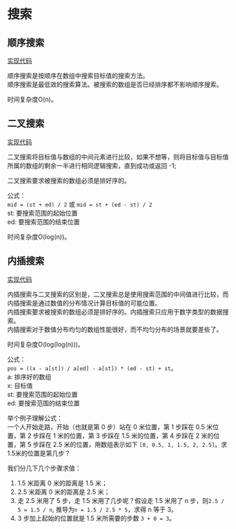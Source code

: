 # 搜索

## 顺序搜索

[实现代码](./orderSearch.ts)

顺序搜索是按顺序在数组中搜索目标值的搜索方法。  
顺序搜索是最低效的搜索算法。被搜索的数组是否已经排序都不影响顺序搜索。

时间复杂度O(n)。


## 二叉搜索

[实现代码](./binarySearch.ts)

二叉搜索将目标值与数组的中间元素进行比较，如果不想等，则将目标值与目标值所属的数组的剩余一半进行相同逻辑搜索，直到成功或返回 -1;

二叉搜索要求被搜索的数组必须是排好序的。

公式：  
`mid = (st + ed) / 2` 或 `mid = st + (ed - st) / 2`  
st: 要搜索范围的起始位置  
ed: 要搜索范围的结束位置  

时间复杂度O(log(n))。


## 内插搜索

[实现代码](./interpolationSearch.ts)

内插搜索与二叉搜索的区别是，二叉搜索总是使用搜索范围的中间值进行比较，而内插搜索是通过数值的分布情况计算目标值的可能位置。  
内插搜索要求被搜索的数组必须是排好序的。内插搜索只应用于数字类型的数据搜索。  
内插搜索对于数值分布均匀的数组性能很好，而不均匀分布的场景就要差些了。  

时间复杂度O(log(log(n)))。

公式：  
`pos = ((x - a[st]) / a[ed] - a[st]) * (ed - st) + st`。  
a: 排序好的数组  
x: 目标值  
st: 要搜索范围的起始位置  
ed: 要搜索范围的结束位置  

举个例子理解公式：  
一个人开始走路，开始（也就是第 0 步）站在 0 米位置，第 1 步踩在 0.5 米位置，第 2 步踩在 1 米的位置，第 3 步踩在 1.5 米的位置，第 4 步踩在 2 米的位置，第 5 步踩在 2.5 米的位置，用数组表示如下
`[0, 0.5, 1, 1.5, 2, 2.5]`。求1.5米的位置是第几步？

我们分几下几个步骤求值：  
1. 1.5 米距离 0 米的距离是 1.5 米；
2. 2.5 米距离 0 米的距离是 2.5 米；
3. 走 2.5 米用了 5 步，走 1.5 米用了几步呢？假设走 1.5 米用了 n 步，则`2.5 / 5 = 1.5 / n`, 推导为`n = 1.5 / 2.5 * 5`，求得 n 等于 3。
4. 3 步加上起始的位置就是 1.5 米所需要的步数 `3 + 0 = 3`。
